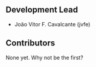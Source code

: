 ## Development Lead

* João Vitor F. Cavalcante (jvfe)

## Contributors

None yet. Why not be the first?